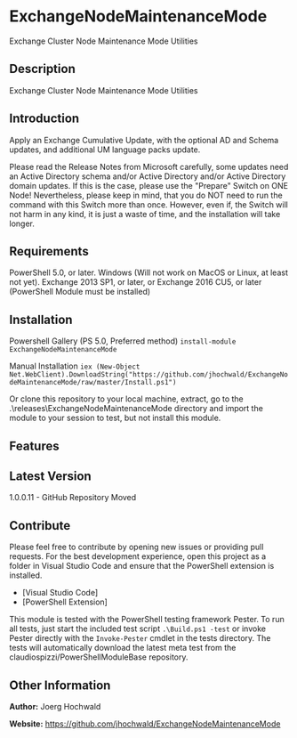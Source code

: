 # ExchangeNodeMaintenanceMode

Exchange Cluster Node Maintenance Mode Utilities

## Description

Exchange Cluster Node Maintenance Mode Utilities

## Introduction

Apply an Exchange Cumulative Update, with the optional AD and Schema updates, and additional UM language packs update.Please read the Release Notes from Microsoft carefully, some updates need an Active Directory schema and/or Active Directory and/or Active Directory domain updates.If this is the case, please use the "Prepare" Switch on ONE Node!
Nevertheless, please keep in mind, that you do NOT need to run the command with this Switch more than once. However, even if, the Switch will not harm in any kind, it is just a waste of time, and the installation will take longer.

## Requirements

PowerShell 5.0, or later.
Windows (Will not work on MacOS or Linux, at least not yet).
Exchange 2013 SP1, or later, or Exchange 2016 CU5, or later (PowerShell Module must be installed)

## Installation

Powershell Gallery (PS 5.0, Preferred method)
`install-module ExchangeNodeMaintenanceMode`

Manual Installation
`iex (New-Object Net.WebClient).DownloadString("https://github.com/jhochwald/ExchangeNodeMaintenanceMode/raw/master/Install.ps1")`

Or clone this repository to your local machine, extract, go to the .\releases\ExchangeNodeMaintenanceMode directory
and import the module to your session to test, but not install this module.

## Features

## Latest Version

1.0.0.11 - GitHub Repository Moved

## Contribute

Please feel free to contribute by opening new issues or providing pull requests.
For the best development experience, open this project as a folder in Visual
Studio Code and ensure that the PowerShell extension is installed.

* [Visual Studio Code]
* [PowerShell Extension]

This module is tested with the PowerShell testing framework Pester. To run all
tests, just start the included test script `.\Build.ps1 -test` or invoke Pester
directly with the `Invoke-Pester` cmdlet in the tests directory. The tests will automatically download
the latest meta test from the claudiospizzi/PowerShellModuleBase repository.

## Other Information

**Author:** Joerg Hochwald

**Website:** https://github.com/jhochwald/ExchangeNodeMaintenanceMode
